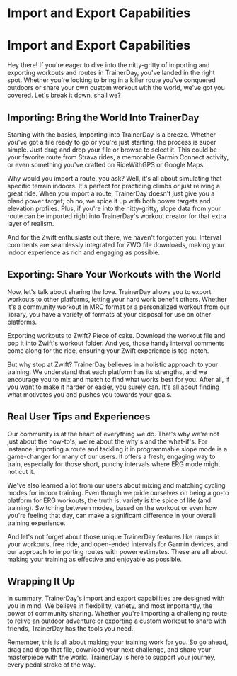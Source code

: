 # Import and Export Capabilities

# Import and Export Capabilities

Hey there! If you're eager to dive into the nitty-gritty of importing and exporting workouts and routes in TrainerDay, you've landed in the right spot. Whether you're looking to bring in a killer route you've conquered outdoors or share your own custom workout with the world, we've got you covered. Let's break it down, shall we?

## Importing: Bring the World Into TrainerDay

Starting with the basics, importing into TrainerDay is a breeze. Whether you've got a file ready to go or you're just starting, the process is super simple. Just drag and drop your file or browse to select it. This could be your favorite route from Strava rides, a memorable Garmin Connect activity, or even something you've crafted on RideWithGPS or Google Maps.

Why would you import a route, you ask? Well, it's all about simulating that specific terrain indoors. It's perfect for practicing climbs or just reliving a great ride. When you import a route, TrainerDay doesn't just give you a bland power target; oh no, we spice it up with both power targets and elevation profiles. Plus, if you're into the nitty-gritty, slope data from your route can be imported right into TrainerDay's workout creator for that extra layer of realism.

And for the Zwift enthusiasts out there, we haven't forgotten you. Interval comments are seamlessly integrated for ZWO file downloads, making your indoor experience as rich and engaging as possible.

## Exporting: Share Your Workouts with the World

Now, let's talk about sharing the love. TrainerDay allows you to export workouts to other platforms, letting your hard work benefit others. Whether it's a community workout in MRC format or a personalized workout from our library, you have a variety of formats at your disposal for use on other platforms.

Exporting workouts to Zwift? Piece of cake. Download the workout file and pop it into Zwift's workout folder. And yes, those handy interval comments come along for the ride, ensuring your Zwift experience is top-notch.

But why stop at Zwift? TrainerDay believes in a holistic approach to your training. We understand that each platform has its strengths, and we encourage you to mix and match to find what works best for you. After all, if you want to make it harder or easier, you surely can. It's all about finding what motivates you and pushes you towards your goals.

## Real User Tips and Experiences

Our community is at the heart of everything we do. That's why we're not just about the how-to's; we're about the why's and the what-if's. For instance, importing a route and tackling it in programmable slope mode is a game-changer for many of our users. It offers a fresh, engaging way to train, especially for those short, punchy intervals where ERG mode might not cut it.

We've also learned a lot from our users about mixing and matching cycling modes for indoor training. Even though we pride ourselves on being a go-to platform for ERG workouts, the truth is, variety is the spice of life (and training). Switching between modes, based on the workout or even how you're feeling that day, can make a significant difference in your overall training experience.

And let's not forget about those unique TrainerDay features like ramps in your workouts, free ride, and open-ended intervals for Garmin devices, and our approach to importing routes with power estimates. These are all about making your training as effective and enjoyable as possible.

## Wrapping It Up

In summary, TrainerDay's import and export capabilities are designed with you in mind. We believe in flexibility, variety, and most importantly, the power of community sharing. Whether you're importing a challenging route to relive an outdoor adventure or exporting a custom workout to share with friends, TrainerDay has the tools you need.

Remember, this is all about making your training work for you. So go ahead, drag and drop that file, download your next challenge, and share your masterpiece with the world. TrainerDay is here to support your journey, every pedal stroke of the way.